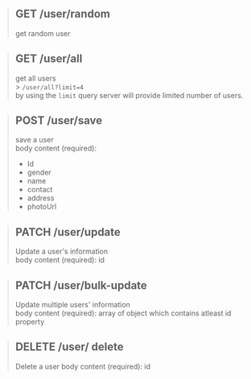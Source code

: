 > ## GET /user/random
>
> get random user

> ## GET /user/all
>
> get all users<br> > `/user/all?limit=4`<br>
> by using the `limit` query server will provide limited number of users.

> ## POST /user/save
>
> save a user<br>
> body content (required):<br>
>
> - Id
> - gender
> - name
> - contact
> - address
> - photoUrl

> ## PATCH /user/update
>
> Update a user's information<br>
> body content (required): id

> ## PATCH /user/bulk-update
>
> Update multiple users' information<br>
> body content (required): array of object which contains atleast id property

> ## DELETE /user/ delete
>
> Delete a user
> body content (required): id

